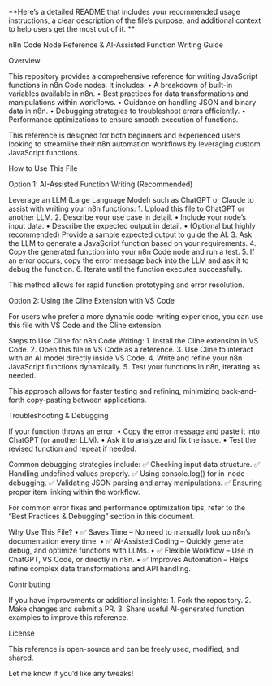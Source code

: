 **Here’s a detailed README that includes your recommended usage instructions, a clear description of the file’s purpose, and additional context to help users get the most out of it.
**

n8n Code Node Reference & AI-Assisted Function Writing Guide

Overview

This repository provides a comprehensive reference for writing JavaScript functions in n8n Code nodes. It includes:
	•	A breakdown of built-in variables available in n8n.
	•	Best practices for data transformations and manipulations within workflows.
	•	Guidance on handling JSON and binary data in n8n.
	•	Debugging strategies to troubleshoot errors efficiently.
	•	Performance optimizations to ensure smooth execution of functions.

This reference is designed for both beginners and experienced users looking to streamline their n8n automation workflows by leveraging custom JavaScript functions.

How to Use This File

Option 1: AI-Assisted Function Writing (Recommended)

Leverage an LLM (Large Language Model) such as ChatGPT or Claude to assist with writing your n8n functions:
	1.	Upload this file to ChatGPT or another LLM.
	2.	Describe your use case in detail.
	•	Include your node’s input data.
	•	Describe the expected output in detail.
	•	(Optional but highly recommended) Provide a sample expected output to guide the AI.
	3.	Ask the LLM to generate a JavaScript function based on your requirements.
	4.	Copy the generated function into your n8n Code node and run a test.
	5.	If an error occurs, copy the error message back into the LLM and ask it to debug the function.
	6.	Iterate until the function executes successfully.

This method allows for rapid function prototyping and error resolution.

Option 2: Using the Cline Extension with VS Code

For users who prefer a more dynamic code-writing experience, you can use this file with VS Code and the Cline extension.

Steps to Use Cline for n8n Code Writing:
	1.	Install the Cline extension in VS Code.
	2.	Open this file in VS Code as a reference.
	3.	Use Cline to interact with an AI model directly inside VS Code.
	4.	Write and refine your n8n JavaScript functions dynamically.
	5.	Test your functions in n8n, iterating as needed.

This approach allows for faster testing and refining, minimizing back-and-forth copy-pasting between applications.

Troubleshooting & Debugging

If your function throws an error:
	•	Copy the error message and paste it into ChatGPT (or another LLM).
	•	Ask it to analyze and fix the issue.
	•	Test the revised function and repeat if needed.

Common debugging strategies include:
✅ Checking input data structure.
✅ Handling undefined values properly.
✅ Using console.log() for in-node debugging.
✅ Validating JSON parsing and array manipulations.
✅ Ensuring proper item linking within the workflow.

For common error fixes and performance optimization tips, refer to the “Best Practices & Debugging” section in this document.

Why Use This File?
	•	✅ Saves Time – No need to manually look up n8n’s documentation every time.
	•	✅ AI-Assisted Coding – Quickly generate, debug, and optimize functions with LLMs.
	•	✅ Flexible Workflow – Use in ChatGPT, VS Code, or directly in n8n.
	•	✅ Improves Automation – Helps refine complex data transformations and API handling.

Contributing

If you have improvements or additional insights:
	1.	Fork the repository.
	2.	Make changes and submit a PR.
	3.	Share useful AI-generated function examples to improve this reference.

License

This reference is open-source and can be freely used, modified, and shared.

Let me know if you’d like any tweaks!
